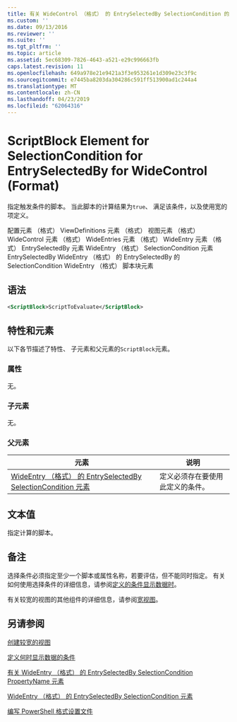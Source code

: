 ```yaml
---
title: 有关 WideControl （格式） 的 EntrySelectedBy SelectionCondition 的脚本块元素 |Microsoft Docs
ms.custom: ''
ms.date: 09/13/2016
ms.reviewer: ''
ms.suite: ''
ms.tgt_pltfrm: ''
ms.topic: article
ms.assetid: 5ec68309-7826-4643-a521-e29c996663fb
caps.latest.revision: 11
ms.openlocfilehash: 649a978e21e9421a3f3e953261e1d309e23c3f9c
ms.sourcegitcommit: e7445ba8203da304286c591ff513900ad1c244a4
ms.translationtype: MT
ms.contentlocale: zh-CN
ms.lasthandoff: 04/23/2019
ms.locfileid: "62064316"
---
```

# <a name="scriptblock-element-for-selectioncondition-for-entryselectedby-for-widecontrol-format"></a>ScriptBlock Element for SelectionCondition for EntrySelectedBy for WideControl (Format)

指定触发条件的脚本。 当此脚本的计算结果为`true`、 满足该条件，以及使用宽的项定义。

配置元素 （格式） ViewDefinitions 元素 （格式） 视图元素 （格式） WideControl 元素 （格式） WideEntries 元素 （格式） WideEntry 元素 （格式） EntrySelectedBy 元素 WideEntry （格式） SelectionCondition 元素EntrySelectedBy WideEntry （格式） 的 EntrySelectedBy 的 SelectionCondition WideEntry （格式） 脚本块元素

## <a name="syntax"></a>语法

```xml
<ScriptBlock>ScriptToEvaluate</ScriptBlock>
```

## <a name="attributes-and-elements"></a>特性和元素

以下各节描述了特性、 子元素和父元素的`ScriptBlock`元素。

### <a name="attributes"></a>属性

无。

### <a name="child-elements"></a>子元素

无。

### <a name="parent-elements"></a>父元素

|元素|说明|
|-------------|-----------------|
|[WideEntry （格式） 的 EntrySelectedBy SelectionCondition 元素](./selectioncondition-element-for-entryselectedby-for-widecontrol-format.md)|定义必须存在要使用此定义的条件。|

## <a name="text-value"></a>文本值

指定计算的脚本。

## <a name="remarks"></a>备注

选择条件必须指定至少一个脚本或属性名称，若要评估，但不能同时指定。 有关如何使用选择条件的详细信息，请参阅[定义的条件显示数据时](./defining-conditions-for-displaying-data.md)。

有关较宽的视图的其他组件的详细信息，请参阅[宽视图](./creating-a-wide-view.md)。

## <a name="see-also"></a>另请参阅

[创建较宽的视图](./creating-a-wide-view.md)

[定义何时显示数据的条件](./defining-conditions-for-displaying-data.md)

[有关 WideEntry （格式） 的 EntrySelectedBy SelectionCondition PropertyName 元素](./propertyname-element-for-selectioncondition-for-entryselectedby-for-wideentry-format.md)

[WideEntry （格式） 的 EntrySelectedBy SelectionCondition 元素](./selectioncondition-element-for-entryselectedby-for-widecontrol-format.md)

[编写 PowerShell 格式设置文件](./writing-a-powershell-formatting-file.md)
